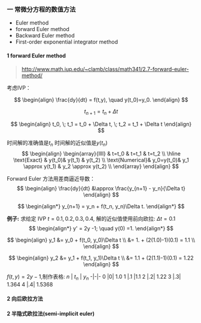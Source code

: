 ### 一 常微分方程的数值方法

- Euler method
- forward Euler method
- Backward Euler method
- First-order exponential integrator method

#### 1 forward Euler method
> http://www.math.iup.edu/~clamb/class/math341/2.7-forward-euler-method/

考虑IVP：

$$
\begin{align}
    \frac{dy}{dt} = f(t,y), \quad y(t_0)=y_0.
\end{align}
$$

$$
t_{n+1} = t_n + \Delta t
$$


$$
\begin{align}
    t_0, \;  t_1 = t_0 + \Delta t, \; t_2 = t_1 + \Delta t
\end{align}
$$


时间解的准确值是$t_n$
时间解的近似值是$y(t_n)$
$$
\begin{align}
    \begin{array}{llll}
                                & t=t_0     & t=t_1    & t=t_2 \\
                                \hline
    \text{Exact}  & y(t_0)& y(t_1) & y(t_2)  \\
    \text{Numerical}& y_0=y(t_0)& y_1 \approx y(t_1) & y_2 \approx y(t_2)    \\
    \end{array}
\end{align}
$$

Forward Euler 方法用差商逼近导数：
$$
\begin{align}
  \frac{dy}{dt}   &\approx \frac{y_{n+1} - y_n}{\Delta t}
  \end{align}
$$

$$
\begin{align*}
    y_{n+1} = y_n + f(t_n, y_n)\Delta t.
\end{align*}
$$

**例子:**
求给定 IVP $t=0.1,0.2,0.3,0.4$, 解的近似值使用前向欧拉: $\Delta t = 0.1$
$$
\begin{align*}
    y' = 2y -1; \quad y(0) =1.
  \end{align*}
$$

$$
\begin{align}
    y_1 &= y_0 + f(t_0, y_0)\Delta t \\
        &= 1. + (2(1.0)-1)(0.1) = 1.1 \\
  \end{align}
$$

$$
\begin{align}
    y_2 &= y_1 + f(t_1, y_1)\Delta t \\
        &= 1.1 + (2(1.1)-1)(0.1) = 1.22
  \end{align}
$$

$f(t,y) = 2y-1$,制作表格:
$n$ | $t_n$ | $y_n$
 -|-|-
0	|0|	1.0
1	|.1	|1.1
2	|.2|	1.22
3	|.3|	1.364
4	|.4|	1.5368

####  2 向后欧拉方法

#### 2 半隐式欧拉法(semi-implicit euler)
